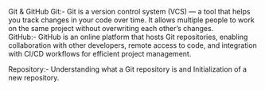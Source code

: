 Git & GitHub
     Git:- Git is a version control system (VCS) — a tool that helps you track changes in your code over time.
It allows multiple people to work on the same project without overwriting each other’s changes.  
     GitHub:- GitHub is an online platform that hosts Git repositories, enabling collaboration with other developers, remote access to code, and integration with CI/CD workflows for efficient project management.
       
Repository:-    Understanding what a Git repository is and Initialization of a new repository.
      


